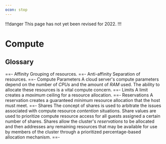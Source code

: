 ```yaml
---
ocon: stop
---
```


!!!danger
This page has not yet been revised for 2022.
!!!

# Compute

## Glossary

==- Affinity
Grouping of resources.
==- Anti-affinity
Separation of resources.
==- Compute Parameters
A cloud server's compute parameters depend on the number of *CPUs* and the amount of *RAM* used. The ability to allocate these resources is a vital compute concern.
==- Limits
A limit creates a *maximum* ceiling for a resource allocation.
==- Reservations
A reservation creates a guaranteed *minimum* resource allocation that the host must meet.
==- Shares
The concept of shares is used to arbitrate the issues associated with compute resource *contention* situations. Share values are used to prioritize compute resource access for all guests assigned a certain number of shares. Shares allow the cluster's *reservations* to be allocated and then addresses any remaining resources that may be available for use by members of the cluster through a prioritized percentage-based allocation mechanism.
==-
